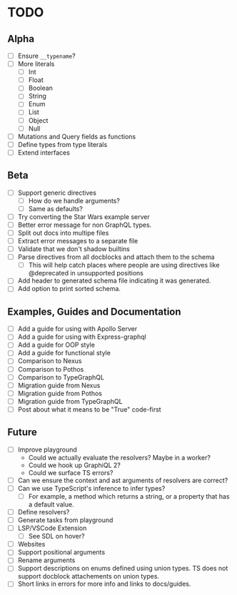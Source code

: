 # TODO

## Alpha
- [ ] Ensure `__typename`?
- [ ] More literals
    - [ ] Int
    - [ ] Float
    - [ ] Boolean
    - [ ] String
    - [ ] Enum
    - [ ] List
    - [ ] Object
    - [ ] Null
- [ ] Mutations and Query fields as functions
- [ ] Define types from type literals
- [ ] Extend interfaces

## Beta
- [ ] Support generic directives 
    - [ ] How do we handle arguments?
    - [ ] Same as defaults?
- [ ] Try converting the Star Wars example server
- [ ] Better error message for non GraphQL types.
- [ ] Split out docs into multipe files
- [ ] Extract error messages to a separate file
- [ ] Validate that we don't shadow builtins
- [ ] Parse directives from all docblocks and attach them to the schema
    - [ ] This will help catch places where people are using directives like @deprecated in unsupported positions
- [ ] Add header to generated schema file indicating it was generated.
- [ ] Add option to print sorted schema.

## Examples, Guides and Documentation
- [ ] Add a guide for using with Apollo Server
- [ ] Add a guide for using with Express-graphql
- [ ] Add a guide for OOP style
- [ ] Add a guide for functional style
- [ ] Comparison to Nexus
- [ ] Comparison to Pothos
- [ ] Comparison to TypeGraphQL
- [ ] Migration guide from Nexus
- [ ] Migration guide from Pothos
- [ ] Migration guide from TypeGraphQL
- [ ] Post about what it means to be "True" code-first

## Future
- [ ] Improve playground
    - Could we actually evaluate the resolvers? Maybe in a worker?
    - Could we hook up GraphiQL 2?
    - Could we surface TS errors?
- [ ] Can we ensure the context and ast arguments of resolvers are correct?
- [ ] Can we use TypeScript's inference to infer types?
    - [ ] For example, a method which returns a string, or a property that has a default value.
- [ ] Define resolvers?
- [ ] Generate tasks from playground
- [ ] LSP/VSCode Extension
  - [ ] See SDL on hover?
- [ ] Websites
- [ ] Support positional arguments
- [ ] Rename arguments
- [ ] Support descriptions on enums defined using union types. TS does not support docblock attachements on union types.
- [ ] Short links in errors for more info and links to docs/guides.

